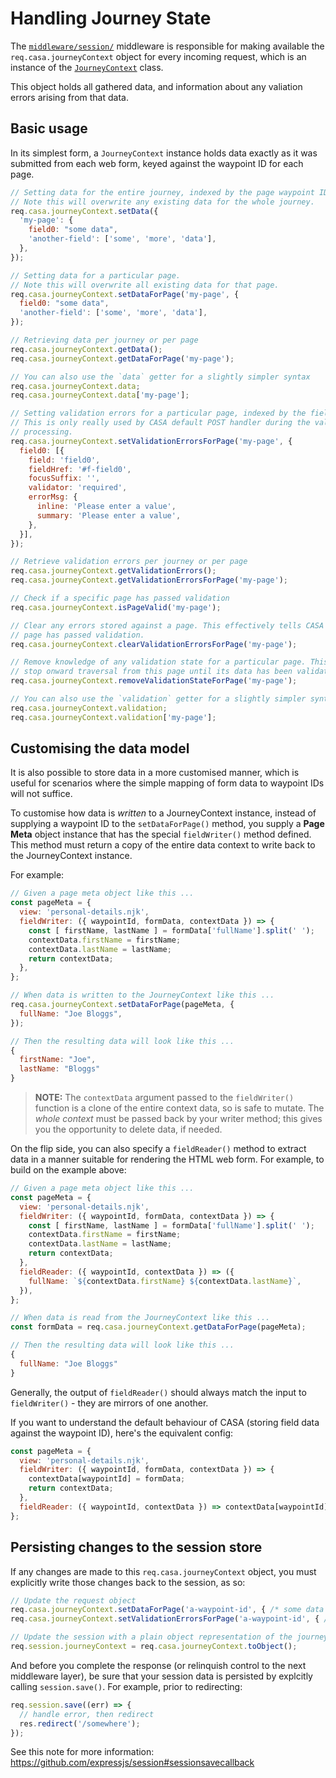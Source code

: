 # Handling Journey State

The [`middleware/session/`](../../middleware/session/) middleware is responsible for making available the `req.casa.journeyContext` object for every incoming request, which is an instance of the [`JourneyContext`](../../lib/JourneyContext.js) class.

This object holds all gathered data, and information about any valiation errors arising from that data.

## Basic usage

In its simplest form, a `JourneyContext` instance holds data exactly as it was submitted from each web form, keyed against the waypoint ID for each page.

```javascript
// Setting data for the entire journey, indexed by the page waypoint ID.
// Note this will overwrite any existing data for the whole journey.
req.casa.journeyContext.setData({
  'my-page': {
    field0: "some data",
    'another-field': ['some', 'more', 'data'],
  },
});
```

```javascript
// Setting data for a particular page.
// Note this will overwrite all existing data for that page.
req.casa.journeyContext.setDataForPage('my-page', {
  field0: "some data",
  'another-field': ['some', 'more', 'data'],
});
```

```javascript
// Retrieving data per journey or per page
req.casa.journeyContext.getData();
req.casa.journeyContext.getDataForPage('my-page');

// You can also use the `data` getter for a slightly simpler syntax
req.casa.journeyContext.data;
req.casa.journeyContext.data['my-page'];
```

```javascript
// Setting validation errors for a particular page, indexed by the field name.
// This is only really used by CASA default POST handler during the validation
// processing.
req.casa.journeyContext.setValidationErrorsForPage('my-page', {
  field0: [{
    field: 'field0',
    fieldHref: '#f-field0',
    focusSuffix: '',
    validator: 'required',
    errorMsg: {
      inline: 'Please enter a value',
      summary: 'Please enter a value',
    },
  }],
});
```

```javascript
// Retrieve validation errors per journey or per page
req.casa.journeyContext.getValidationErrors();
req.casa.journeyContext.getValidationErrorsForPage('my-page');

// Check if a specific page has passed validation
req.casa.journeyContext.isPageValid('my-page');

// Clear any errors stored against a page. This effectively tells CASA that the
// page has passed validation.
req.casa.journeyContext.clearValidationErrorsForPage('my-page');

// Remove knowledge of any validation state for a particular page. This will
// stop onward traversal from this page until its data has been validated again.
req.casa.journeyContext.removeValidationStateForPage('my-page');

// You can also use the `validation` getter for a slightly simpler syntax
req.casa.journeyContext.validation;
req.casa.journeyContext.validation['my-page'];
```

## Customising the data model

It is also possible to store data in a more customised manner, which is useful for scenarios where the simple mapping of form data to waypoint IDs will not suffice.

To customise how data is _written_ to a JourneyContext instance, instead of supplying a waypoint ID to the `setDataForPage()` method, you supply a **Page Meta** object instance that has the special `fieldWriter()` method defined. This method must return a copy of the entire data context to write back to the JourneyContext instance.

For example:

```javascript
// Given a page meta object like this ...
const pageMeta = {
  view: 'personal-details.njk',
  fieldWriter: ({ waypointId, formData, contextData }) => {
    const [ firstName, lastName ] = formData['fullName'].split(' ');
    contextData.firstName = firstName;
    contextData.lastName = lastName;
    return contextData;
  },
};

// When data is written to the JourneyContext like this ...
req.casa.journeyContext.setDataForPage(pageMeta, {
  fullName: "Joe Bloggs",
});

// Then the resulting data will look like this ...
{
  firstName: "Joe",
  lastName: "Bloggs"
}
```

> **NOTE:** The `contextData` argument passed to the `fieldWriter()` function is a clone of the entire context data, so is safe to mutate. The _whole context_ must be passed back by your writer method; this gives you the opportunity to delete data, if needed.

On the flip side, you can also specify a `fieldReader()` method to extract data in a manner suitable for rendering the HTML web form. For example, to build on the example above:

```javascript
// Given a page meta object like this ...
const pageMeta = {
  view: 'personal-details.njk',
  fieldWriter: ({ waypointId, formData, contextData }) => {
    const [ firstName, lastName ] = formData['fullName'].split(' ');
    contextData.firstName = firstName;
    contextData.lastName = lastName;
    return contextData;
  },
  fieldReader: ({ waypointId, contextData }) => ({
    fullName: `${contextData.firstName} ${contextData.lastName}`,
  }),
};

// When data is read from the JourneyContext like this ...
const formData = req.casa.journeyContext.getDataForPage(pageMeta);

// Then the resulting data will look like this ...
{
  fullName: "Joe Bloggs"
}
```

Generally, the output of `fieldReader()` should always match the input to `fieldWriter()` - they are mirrors of one another.

If you want to understand the default behaviour of CASA (storing field data against the waypoint ID), here's the equivalent config:

```javascript
const pageMeta = {
  view: 'personal-details.njk',
  fieldWriter: ({ waypointId, formData, contextData }) => {
    contextData[waypointId] = formData;
    return contextData;
  },
  fieldReader: ({ waypointId, contextData }) => contextData[waypointId],
};
```

## Persisting changes to the session store

If any changes are made to this `req.casa.journeyContext` object, you must explicitly write those changes back to the session, as so:

```javascript
// Update the request object
req.casa.journeyContext.setDataForPage('a-waypoint-id', { /* some data */ });
req.casa.journeyContext.setValidationErrorsForPage('a-waypoint-id', { /* errors */});

// Update the session with a plain object representation of the journey context
req.session.journeyContext = req.casa.journeyContext.toObject();
```

And before you complete the response (or relinquish control to the next middleware layer), be sure that your session data is persisted by explcitly calling `session.save()`. For example, prior to redirecting:

```javascript
req.session.save((err) => {
  // handle error, then redirect
  res.redirect('/somewhere');
});
```

See this note for more information: https://github.com/expressjs/session#sessionsavecallback